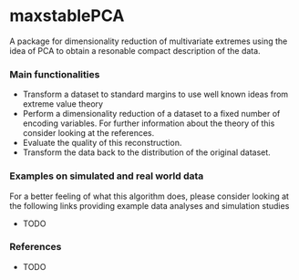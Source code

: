 # maxstablePCA

A package for dimensionality reduction of multivariate extremes using the idea of PCA to 
obtain a resonable compact description of the data. 

### Main functionalities

* Transform a dataset to standard margins to use well known ideas from extreme value theory
* Perform a dimensionality reduction of a dataset to a fixed number of encoding variables. For further information about the theory of this consider looking at the references.
* Evaluate the quality of this reconstruction.
* Transform the data back to the distribution of the original dataset.

### Examples on simulated and real world data

For a better feeling of what this algorithm does, please consider looking at the following links providing example data analyses and simulation studies

* TODO

### References

* TODO

